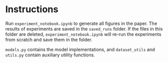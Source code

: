 # Instructions

Run `experiment_notebook.ipynb` to generate all figures in the paper.
The results of experiments are saved in the `saved_runs` folder. If the files in this folder are deleted, `experiment_notebook.ipynb` will re-run the experiments from scratch and save them in the folder.

`models.py` contains the model implementations, and `dataset_utils` and `utils.py` contain auxiliary utility functions.
 


